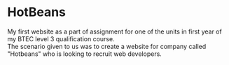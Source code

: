 # HotBeans
My first website as a part of assignment for one of the units in first year of my BTEC level 3 qualification course.  
The scenario given to us was to create a website for company called "Hotbeans" who is looking to recruit web developers. 

